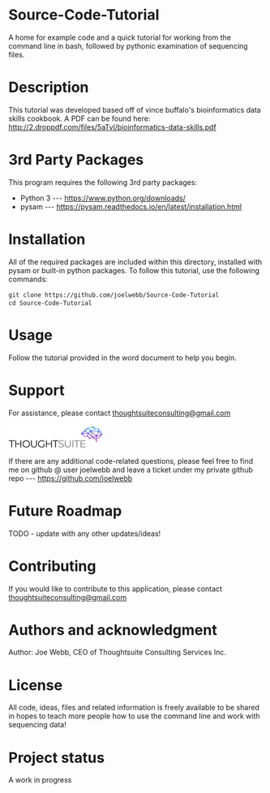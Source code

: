 # Source-Code-Tutorial
A home for example code and a quick tutorial for working from the command line in bash, followed by pythonic examination of sequencing files.

# Description
This tutorial was developed based off of vince buffalo's bioinformatics data skills cookbook. A PDF can be found here: http://2.droppdf.com/files/5aTvl/bioinformatics-data-skills.pdf


# 3rd Party Packages
This program requires the following 3rd party packages:
* Python 3 --- https://www.python.org/downloads/
* pysam --- https://pysam.readthedocs.io/en/latest/installation.html



# Installation
All of the required packages are included within this directory, installed with pysam or built-in python packages. To follow this tutorial, use the following commands:

	git clone https://github.com/joelwebb/Source-Code-Tutorial
	cd Source-Code-Tutorial


# Usage
Follow the tutorial provided in the word document to help you begin.

# Support
For assistance, please contact thoughtsuiteconsulting@gmail.com

![ThoughtSuite Consulting](tswt.png)

If there are any additional code-related questions, please feel free to find me on github @ user joelwebb and leave a ticket under my private github repo --- https://github.com/joelwebb

# Future Roadmap
TODO - update with any other updates/ideas!

# Contributing
If you would like to contribute to this application, please contact thoughtsuiteconsulting@gmail.com


# Authors and acknowledgment
Author: Joe Webb, CEO of Thoughtsuite Consulting Services Inc. 

# License
All code, ideas, files and related information is freely available to be shared in hopes to teach more people how to use the command line and work with sequencing data!

# Project status
A work in progress
